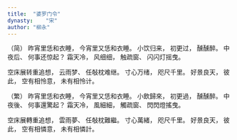 ```yaml
---
title:  "婆罗门令"
dynasty:    "宋"
author: "柳永"
---
```

（简）
昨宵里恁和衣睡，
今宵里又恁和衣睡。
小饮归来，
初更过，
醺醺醉。
中夜后、
何事还惊起？
霜天冷，
风细细，
触疏窗、
闪闪灯摇曳。

空床展转重追想，
云雨梦、
任敧枕难继。
寸心万绪，
咫尺千里。
好景良天，
彼此，
空有相怜意，
未有相怜计。

（繁）
昨宵里恁和衣睡，
今宵里又恁和衣睡。
小飲歸來，
初更過，
醺醺醉。
中夜後、
何事還驚起？
霜天冷，
風細細，
觸疏窗、
閃閃燈搖曳。

空床展轉重追想，
雲雨夢、
任敧枕難繼。
寸心萬緒，
咫尺千里。
好景良天，
彼此，
空有相憐意，
未有相憐計。